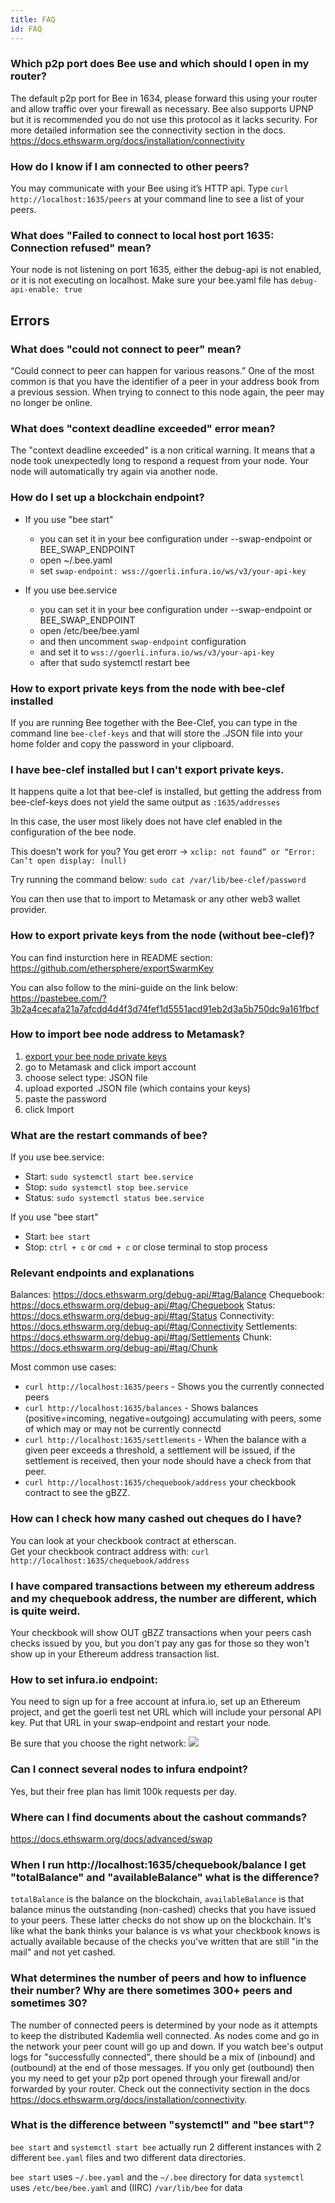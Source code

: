 ```yaml
---
title: FAQ
id: FAQ
---
```


<!-- ### Where's my gBZZ?

### Why can't I cash any cheques?

### Is my Bee working?

### Why are there so many errors in my logs? -->

### Which p2p port does Bee use and which should I open in my router?

The default p2p port for Bee in 1634, please forward this using your router and allow traffic over your firewall as necessary. Bee also supports UPNP but it is recommended you do not use this protocol as it lacks security. For more detailed information see the connectivity section in the docs. https://docs.ethswarm.org/docs/installation/connectivity

### How do I know if I am connected to other peers?

You may communicate with your Bee using it’s HTTP api. Type `curl http://localhost:1635/peers` at your command line to see a list of your peers.

### What does "Failed to connect to local host port 1635: Connection refused" mean?
Your node is not listening on port 1635, either the debug-api is not enabled, or it is not executing on localhost. Make sure your bee.yaml file has `debug-api-enable: true`

## Errors

### What does "could not connect to peer" mean?

“Could connect to peer can happen for various reasons.” One of the most common is that you have the identifier of a peer in your address book from a previous session. When trying to connect to this node again, the peer may no longer be online.

### What does "context deadline exceeded" error mean?

The "context deadline exceeded" is a non critical warning. It means that a node took unexpectedly long to respond a request from your node. Your node will automatically try again via another node. 

### How do I set up a blockchain endpoint?

- If you use "bee start" 
    - you can set it in your bee configuration under --swap-endpoint or BEE_SWAP_ENDPOINT
    - open ~/.bee.yaml
    - set `swap-endpoint: wss://goerli.infura.io/ws/v3/your-api-key`


- If you use bee.service
    - you can set it in your bee configuration under --swap-endpoint or BEE_SWAP_ENDPOINT
    - open /etc/bee/bee.yaml
    - and then uncomment `swap-endpoint` configuration
    - and set it to `wss://goerli.infura.io/ws/v3/your-api-key`
    - after that sudo systemctl restart bee

### How to export private keys from the node with bee-clef installed


If you are running Bee together with the Bee-Clef, you can type in the command line `bee-clef-keys` and that will store the .JSON file into your home folder and copy the password in your clipboard.


### I have bee-clef installed but I can't export private keys.
It happens quite a lot that bee-clef is installed, but getting the address from bee-clef-keys does not yield the same output as `:1635/addresses`

In this case, the user most likely does not have clef enabled in the configuration of the bee node.

This doesn't work for you? You get erorr -> `xclip: not found” or “Error: Can’t open display: (null)`

Try running the command below:
`sudo cat /var/lib/bee-clef/password`

You can then use that to import to Metamask or any other web3 wallet provider.

### How to export private keys from the node (without bee-clef)?

You can find insturction here in README section:
https://github.com/ethersphere/exportSwarmKey

You can also follow to the mini-guide on the link below:
https://pastebee.com/?3b2a4cecafa21a7afcdd4d4f3d74fef1d5551acd91eb2d3a5b750dc9a161fbcf

### How to import bee node address to Metamask?

1. [export your bee node private keys](https://hackmd.io/tfKVeHaIQGewlGTC4ooESg#How-to-export-private-keys-from-the-node-with-bee-claf-installed)
2. go to Metamask and click import account
3. choose select type: JSON file
4. upload exported .JSON file (which contains your keys)
5. paste the password
6. click Import

### What are the restart commands of bee?

If you use bee.service:

- Start: `sudo systemctl start bee.service`
- Stop: `sudo systemctl stop bee.service`
- Status: `sudo systemctl status bee.service`

If you use "bee start" 

- Start: `bee start` 
- Stop: `ctrl + c` or `cmd + c` or close terminal to stop process

### Relevant endpoints and explanations

Balances: https://docs.ethswarm.org/debug-api/#tag/Balance
Chequebook: https://docs.ethswarm.org/debug-api/#tag/Chequebook
Status: https://docs.ethswarm.org/debug-api/#tag/Status
Connectivity: https://docs.ethswarm.org/debug-api/#tag/Connectivity
Settlements: https://docs.ethswarm.org/debug-api/#tag/Settlements
Chunk: https://docs.ethswarm.org/debug-api/#tag/Chunk

Most common use cases:

- `curl http://localhost:1635/peers` - Shows you the currently connected peers
- `curl http://localhost:1635/balances` - Shows balances (positive=incoming, negative=outgoing) accumulating with peers, some of which may or may not be currently connectd
- `curl http://localhost:1635/settlements` - When the balance with a given peer exceeds a threshold, a settlement will be issued, if the settlement is received, then your node should have a check from that peer.
- `curl http://localhost:1635/chequebook/address` your checkbook contract to see the gBZZ.

### How can I check how many cashed out cheques do I have?
You can look at your checkbook contract at etherscan.  
Get your checkbook contract address with: `curl http://localhost:1635/chequebook/address`



### I have compared transactions between my ethereum address and my chequebook address, the number are different, which is quite weird.

Your checkbook will show OUT gBZZ transactions when your peers cash checks issued by you, but you don't pay any gas for those so they won't show up in your Ethereum address transaction list.

### How to set infura.io endpoint:

You need to sign up for a free account at infura.io, set up an Ethereum project, and get the goerli test net URL which will include your personal API key.  Put that URL in your swap-endpoint and restart your node.

Be sure that you choose the right network:
![](https://i.imgur.com/ev5Fwsm.png)

### Can I connect several nodes to infura endpoint?

Yes, but their free plan has limit 100k requests per day.


### Where can I find documents about the cashout commands?

https://docs.ethswarm.org/docs/advanced/swap


### When I run http://localhost:1635/chequebook/balance I get "totalBalance" and "availableBalance" what is the difference?

`totalBalance` is the balance on the blockchain, `availableBalance` is that balance minus the outstanding (non-cashed) checks that you have issued to your peers.  These latter checks do not show up on the blockchain.
It's like what the bank thinks your balance is vs what your checkbook knows is actually available because of the checks you've written that are still "in the mail" and not yet cashed.

### What determines the number of peers and how to influence their number? Why are there sometimes 300+ peers and sometimes 30?

The number of connected peers is determined by your node as it attempts to keep the distributed Kademlia well connected.  As nodes come and go in the network your peer count will go up and down. If you watch bee's output logs for "successfully connected", there should be a mix of (inbound) and (outbound) at the end of those messages.  If you only get (outbound) then you my need to get your p2p port opened through your firewall and/or forwarded by your router. Check out the connectivity section in the docs https://docs.ethswarm.org/docs/installation/connectivity.

### What is the difference between "systemctl" and "bee start"?

`bee start` and `systemctl start bee` actually run 2 different instances with 2 different `bee.yaml` files and two different data directories.

`bee start` uses `~/.bee.yaml` and the `~/.bee` directory for data
`systemctl` uses `/etc/bee/bee.yaml` and (IIRC) `/var/lib/bee` for data

